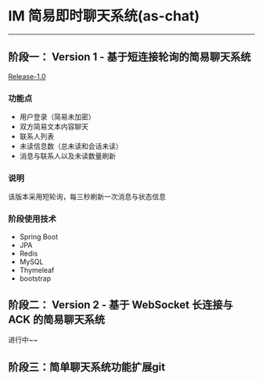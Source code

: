 # IM 简易即时聊天系统(as-chat)

---

## 阶段一： Version 1 - 基于短连接轮询的简易聊天系统
[Release-1.0](https://github.com/kds908/as-chat/releases/tag/v1.0)

### 功能点
- 用户登录（简易未加密）
- 双方简易文本内容聊天
- 联系人列表
- 未读信息数（总未读和会话未读）
- 消息与联系人以及未读数量刷新

### 说明
该版本采用短轮询，每三秒刷新一次消息与状态信息

### 阶段使用技术
- Spring Boot
- JPA
- Redis
- MySQL
- Thymeleaf
- bootstrap

## 阶段二： Version 2 - 基于 WebSocket 长连接与 ACK 的简易聊天系统
进行中~~


## 阶段三：简单聊天系统功能扩展git 


